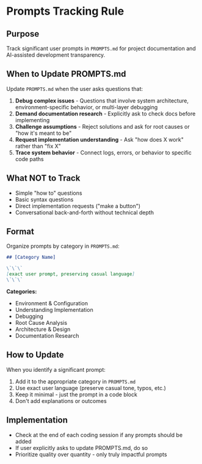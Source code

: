 # Prompts Tracking Rule

## Purpose
Track significant user prompts in `PROMPTS.md` for project documentation and AI-assisted development transparency.

## When to Update PROMPTS.md

Update `PROMPTS.md` when the user asks questions that:

1. **Debug complex issues** - Questions that involve system architecture, environment-specific behavior, or multi-layer debugging
2. **Demand documentation research** - Explicitly ask to check docs before implementing
3. **Challenge assumptions** - Reject solutions and ask for root causes or "how it's meant to be"
4. **Request implementation understanding** - Ask "how does X work" rather than "fix X"
5. **Trace system behavior** - Connect logs, errors, or behavior to specific code paths

## What NOT to Track

- Simple "how to" questions
- Basic syntax questions
- Direct implementation requests ("make a button")
- Conversational back-and-forth without technical depth

## Format

Organize prompts by category in `PROMPTS.md`:

```markdown
## [Category Name]

\`\`\`
[exact user prompt, preserving casual language]
\`\`\`
```

**Categories:**
- Environment & Configuration
- Understanding Implementation  
- Debugging
- Root Cause Analysis
- Architecture & Design
- Documentation Research

## How to Update

When you identify a significant prompt:

1. Add it to the appropriate category in `PROMPTS.md`
2. Use exact user language (preserve casual tone, typos, etc.)
3. Keep it minimal - just the prompt in a code block
4. Don't add explanations or outcomes

## Implementation

- Check at the end of each coding session if any prompts should be added
- If user explicitly asks to update PROMPTS.md, do so
- Prioritize quality over quantity - only truly impactful prompts

